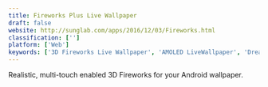 ```yaml
---
title: Fireworks Plus Live Wallpaper
draft: false 
website: http://sunglab.com/apps/2016/12/03/Fireworks.html
classification: ['']
platform: ['Web']
keywords: ['3D Fireworks Live Wallpaper', 'AMOLED LiveWallpaper', 'Dream Aquarium', 'Finito', 'Flasia HD', 'Flatland Live Wallpaper', 'KF Fireworks Live Wallpaper', 'Particle Flow', 'Sim Aquarium', 'aniPet Koi Live Wallpaper']
---
```

Realistic, multi-touch enabled 3D Fireworks for your Android wallpaper.